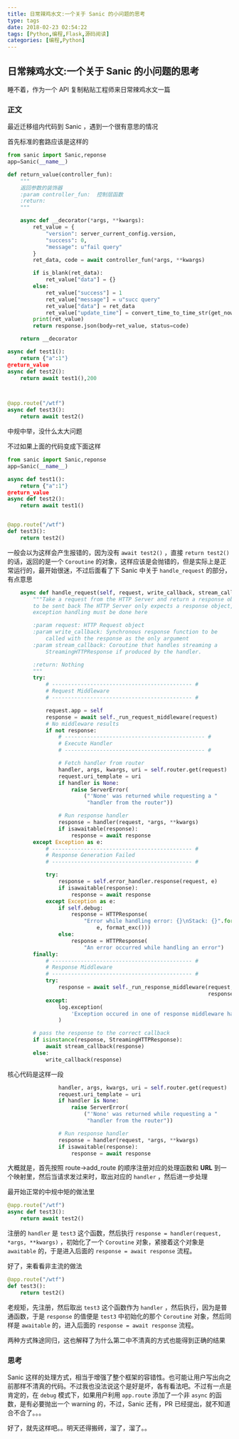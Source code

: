 ```yaml
---
title: 日常辣鸡水文:一个关于 Sanic 的小问题的思考
type: tags
date: 2018-02-23 02:54:22
tags: [Python,编程,Flask,源码阅读]
categories: [编程,Python]
---
```


## 日常辣鸡水文:一个关于 Sanic 的小问题的思考

睡不着，作为一个 API 复制粘贴工程师来日常辣鸡水文一篇

### 正文

最近迁移组内代码到 Sanic ，遇到一个很有意思的情况

首先标准的套路应该是这样的

<!-- more -->

~~~python
from sanic import Sanic,reponse
app=Sanic(__name__)

def return_value(controller_fun):
    """
    返回参数的装饰器
    :param controller_fun:  控制层函数
    :return:
    """

    async def __decorator(*args, **kwargs):
        ret_value = {
            "version": server_current_config.version,
            "success": 0,
            "message": u"fail query"
        }
        ret_data, code = await controller_fun(*args, **kwargs)

        if is_blank(ret_data):
            ret_value["data"] = {}
        else:
            ret_value["success"] = 1
            ret_value["message"] = u"succ query"
            ret_value["data"] = ret_data
            ret_value["update_time"] = convert_time_to_time_str(get_now())
        print(ret_value)
        return response.json(body=ret_value, status=code)

    return __decorator

async def test1():
    return {"a":1"}
@return_value
async def test2():
    return await test1(),200



@app.route("/wtf")
async def test3():
    return await test2()
~~~

中规中举，没什么太大问题

不过如果上面的代码变成下面这样 

~~~python
from sanic import Sanic,reponse
app=Sanic(__name__)

async def test1():
    return {"a":1"}
@return_value
async def test2():
    return await test1()


@app.route("/wtf")
def test3():
    return test2()
~~~

一般会以为这样会产生报错的，因为没有 `await test2()` ，直接 `return test2()` 的话，返回的是一个 `Coroutine` 的对象，这样应该是会抛错的，但是实际上是正常运行的，最开始很迷，不过后面看了下 Sanic 中关于 `handle_request` 的部分，有点意思

~~~python
    async def handle_request(self, request, write_callback, stream_callback):
        """Take a request from the HTTP Server and return a response object
        to be sent back The HTTP Server only expects a response object, so
        exception handling must be done here

        :param request: HTTP Request object
        :param write_callback: Synchronous response function to be
            called with the response as the only argument
        :param stream_callback: Coroutine that handles streaming a
            StreamingHTTPResponse if produced by the handler.

        :return: Nothing
        """
        try:
            # -------------------------------------------- #
            # Request Middleware
            # -------------------------------------------- #

            request.app = self
            response = await self._run_request_middleware(request)
            # No middleware results
            if not response:
                # -------------------------------------------- #
                # Execute Handler
                # -------------------------------------------- #

                # Fetch handler from router
                handler, args, kwargs, uri = self.router.get(request)
                request.uri_template = uri
                if handler is None:
                    raise ServerError(
                        ("'None' was returned while requesting a "
                         "handler from the router"))

                # Run response handler
                response = handler(request, *args, **kwargs)
                if isawaitable(response):
                    response = await response
        except Exception as e:
            # -------------------------------------------- #
            # Response Generation Failed
            # -------------------------------------------- #

            try:
                response = self.error_handler.response(request, e)
                if isawaitable(response):
                    response = await response
            except Exception as e:
                if self.debug:
                    response = HTTPResponse(
                        "Error while handling error: {}\nStack: {}".format(
                            e, format_exc()))
                else:
                    response = HTTPResponse(
                        "An error occurred while handling an error")
        finally:
            # -------------------------------------------- #
            # Response Middleware
            # -------------------------------------------- #
            try:
                response = await self._run_response_middleware(request,
                                                               response)
            except:
                log.exception(
                    'Exception occured in one of response middleware handlers'
                )

        # pass the response to the correct callback
        if isinstance(response, StreamingHTTPResponse):
            await stream_callback(response)
        else:
            write_callback(response)
~~~

核心代码是这样一段

~~~python
                handler, args, kwargs, uri = self.router.get(request)
                request.uri_template = uri
                if handler is None:
                    raise ServerError(
                        ("'None' was returned while requesting a "
                         "handler from the router"))

                # Run response handler
                response = handler(request, *args, **kwargs)
                if isawaitable(response):
                    response = await response
~~~

大概就是，首先按照 route->add_route 的顺序注册对应的处理函数和 **URL** 到一个映射里，然后当请求发过来时，取出对应的 `handler` ，然后进一步处理

最开始正常的中规中矩的做法里

~~~python
@app.route("/wtf")
async def test3():
    return await test2()
~~~

注册的 `handler` 是 `test3` 这个函数，然后执行 `response = handler(request, *args, **kwargs)` ，初始化了一个 `Coroutine` 对象，紧接着这个对象是 `awaitable` 的，于是进入后面的 `response = await response` 流程。

好了，来看看非主流的做法

~~~python
@app.route("/wtf")
def test3():
    return test2()
~~~

老规矩，先注册，然后取出 `test3` 这个函数作为 `handler` ，然后执行，因为是普通函数，于是 `response` 的值便是 `test3` 中初始化的那个 `Coroutine` 对象，然后同样是 `awaitable` 的，进入后面的 `response = await response` 流程。

两种方式殊途同归，这也解释了为什么第二中不清真的方式也能得到正确的结果

### 思考

Sanic 这样的处理方式，相当于增强了整个框架的容错性。也可能让用户写出向之前那样不清真的代码。不过我也没法说这个是好是坏，各有看法吧。不过有一点是肯定的，在 `debug` 模式下，如果用户利用 `app.route` 添加了一个非 `async` 的函数，是有必要抛出一个 warning 的，不过，Sanic 还有，PR 已经提出，就不知道合不合了。。。

好了，就先这样吧。。明天还得搬砖，溜了，溜了。。
